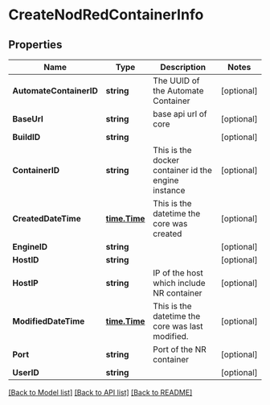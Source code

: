 # CreateNodRedContainerInfo

## Properties

Name | Type | Description | Notes
------------ | ------------- | ------------- | -------------
**AutomateContainerID** | **string** | The UUID of the Automate Container | [optional] 
**BaseUrl** | **string** | base api url of core | [optional] 
**BuildID** | **string** |  | [optional] 
**ContainerID** | **string** | This is the docker container id the engine instance | [optional] 
**CreatedDateTime** | [**time.Time**](time.Time.md) | This is the datetime the core was created | [optional] 
**EngineID** | **string** |  | [optional] 
**HostID** | **string** |  | [optional] 
**HostIP** | **string** | IP of the host which include NR container | [optional] 
**ModifiedDateTime** | [**time.Time**](time.Time.md) | This is the datetime the core was last modified. | [optional] 
**Port** | **string** | Port of the NR container | [optional] 
**UserID** | **string** |  | [optional] 

[[Back to Model list]](../README.md#documentation-for-models) [[Back to API list]](../README.md#documentation-for-api-endpoints) [[Back to README]](../README.md)



